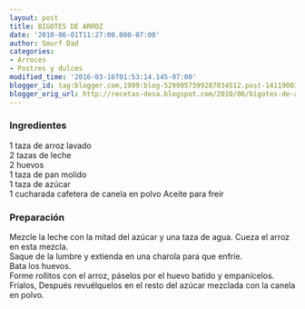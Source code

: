 ```yaml
---
layout: post
title: BIGOTES DE ARROZ
date: '2010-06-01T11:27:00.000-07:00'
author: Smurf Dad
categories:
- Arroces
- Postres y dulces
modified_time: '2016-03-16T01:53:14.145-07:00'
blogger_id: tag:blogger.com,1999:blog-5299957599287034512.post-1411900365831549813
blogger_orig_url: http://recetas-desa.blogspot.com/2010/06/bigotes-de-arroz.html
---
```


<h3>Ingredientes</h3>1 taza de arroz lavado<br />2 tazas de leche<br />2 huevos<br />1 taza de pan molido<br />1 taza de azúcar<br />1 cucharada cafetera de canela en polvo Aceite para freír<br /><h3>Preparación</h3>Mezcle la leche con la mitad del azúcar y una taza de agua. Cueza el arroz en esta mezcla.<br />Saque de la lumbre y extienda en una charola para que enfríe.<br />Bata los huevos.<br />Forme rollitos con el arroz, páselos por el huevo batido y empanícelos.<br />Fríalos, Después revuélquelos en el resto del azúcar mezclada con la canela en polvo.